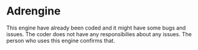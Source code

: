 # Adrengine

This engine have already been coded and it might have some bugs and issues.
The coder does not have any responsibilies about any issues. The person who uses this engine confirms that.
